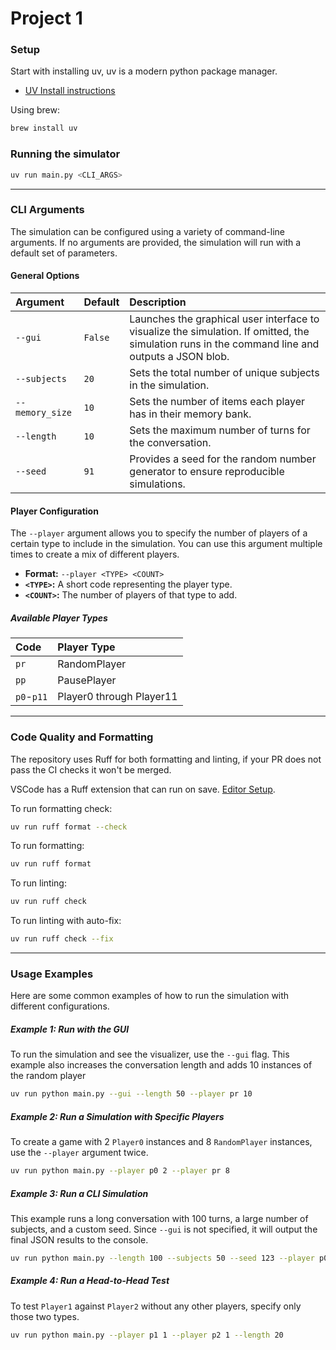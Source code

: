 # Project 1

### Setup

Start with installing uv, uv is a modern python package manager.

- [UV Install instructions](https://docs.astral.sh/uv/getting-started/installation/#standalone-installer)

Using brew:
```bash
brew install uv
```

### Running the simulator

```bash
uv run main.py <CLI_ARGS>
```

---

### CLI Arguments

The simulation can be configured using a variety of command-line arguments. If no arguments are provided, the simulation will run with a default set of parameters.

#### General Options

| Argument | Default | Description |
| :--- | :--- | :--- |
| `--gui` | `False` | Launches the graphical user interface to visualize the simulation. If omitted, the simulation runs in the command line and outputs a JSON blob. |
| `--subjects` | `20` | Sets the total number of unique subjects in the simulation. |
| `--memory_size` | `10` | Sets the number of items each player has in their memory bank. |
| `--length` | `10` | Sets the maximum number of turns for the conversation. |
| `--seed` | `91` | Provides a seed for the random number generator to ensure reproducible simulations. |

#### Player Configuration

The `--player` argument allows you to specify the number of players of a certain type to include in the simulation. You can use this argument multiple times to create a mix of different players.

- **Format:** `--player <TYPE> <COUNT>`
- **`<TYPE>`:** A short code representing the player type.
- **`<COUNT>`:** The number of players of that type to add.

##### Available Player Types

| Code | Player Type |
| :--- | :--- |
| `pr` | RandomPlayer |
| `pp` | PausePlayer |
| `p0`-`p11` | Player0 through Player11 |

---

### Code Quality and Formatting

The repository uses Ruff for both formatting and linting, if your PR does not pass the CI checks it won't be merged.

VSCode has a Ruff extension that can run on save. [Editor Setup](https://docs.astral.sh/ruff/editors/setup/).

To run formatting check:

```bash
uv run ruff format --check
```

To run formatting:

```bash
uv run ruff format
```

To run linting:

```bash
uv run ruff check
```

To run linting with auto-fix:

```bash
uv run ruff check --fix
```

---

### Usage Examples

Here are some common examples of how to run the simulation with different configurations.

##### Example 1: Run with the GUI

To run the simulation and see the visualizer, use the `--gui` flag. This example also increases the conversation length and adds 10 instances of the random player

```bash
uv run python main.py --gui --length 50 --player pr 10
```

##### Example 2: Run a Simulation with Specific Players

To create a game with 2 `Player0` instances and 8 `RandomPlayer` instances, use the `--player` argument twice.

```bash
uv run python main.py --player p0 2 --player pr 8
```

##### Example 3: Run a CLI Simulation

This example runs a long conversation with 100 turns, a large number of subjects, and a custom seed. Since `--gui` is not specified, it will output the final JSON results to the console.

```bash
uv run python main.py --length 100 --subjects 50 --seed 123 --player p0 10
```

##### Example 4: Run a Head-to-Head Test

To test `Player1` against `Player2` without any other players, specify only those two types.

```bash
uv run python main.py --player p1 1 --player p2 1 --length 20
```

